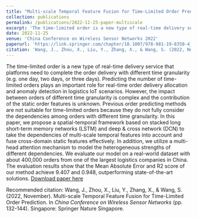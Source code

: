 ```yaml
---
title: "Multi-scale Temporal Feature Fusion for Time-Limited Order Prediction"
collection: publications
permalink: /publications/2022-11-25-paper-multiscale
excerpt: 'The time-limited order is a new type of real-time delivery service that platforms need to complete the order delivery with different time granularity (e.g. one day, two days, or three days). Predicting the number of time-limited orders plays an important role for real-time order delivery allocation and anomaly detection in logistics IoT scenarios. However, the impact between orders of different time granularity is complex and the contribution of the static order features is unknown. Previous order predicting methods are not suitable for time-limited orders because they do not fully consider the dependencies among orders with different time granularity. In this paper, we propose a spatial-temporal framework based on stacked long short-term memory networks (LSTM) and deep & cross network (DCN) to take the dependencies of multi-scale temporal features into account and fuse cross-domain static features effectively. In addition, we utilize a multi-head attention mechanism to model the heterogeneous strengths of different dependencies. We evaluate our model on a real-world dataset with about 400,000 orders from one of the largest logistics companies in China. The evaluation results show that the Mean Absolute Error and R2 score of our method achieve 9.407 and 0.948, outperforming state-of-the-art solutions.'
date: 2022-11-25
venue: 'China Conference on Wireless Sensor Networks 2022'
paperurl: 'https://link.springer.com/chapter/10.1007/978-981-19-8350-4_11'
citation: 'Wang, J., Zhou, X., Liu, Y., Zhang, X., & Wang, S. (2022, November). Multi-scale Temporal Feature Fusion for Time-Limited Order Prediction. In China Conference on Wireless Sensor Networks (pp. 132-144). Singapore: Springer Nature Singapore.'
---
```

The time-limited order is a new type of real-time delivery service that platforms need to complete the order delivery with different time granularity (e.g. one day, two days, or three days). Predicting the number of time-limited orders plays an important role for real-time order delivery allocation and anomaly detection in logistics IoT scenarios. However, the impact between orders of different time granularity is complex and the contribution of the static order features is unknown. Previous order predicting methods are not suitable for time-limited orders because they do not fully consider the dependencies among orders with different time granularity. In this paper, we propose a spatial-temporal framework based on stacked long short-term memory networks (LSTM) and deep & cross network (DCN) to take the dependencies of multi-scale temporal features into account and fuse cross-domain static features effectively. In addition, we utilize a multi-head attention mechanism to model the heterogeneous strengths of different dependencies. We evaluate our model on a real-world dataset with about 400,000 orders from one of the largest logistics companies in China. The evaluation results show that the Mean Absolute Error and R2 score of our method achieve 9.407 and 0.948, outperforming state-of-the-art solutions.
[Download paper here](https://link.springer.com/chapter/10.1007/978-981-19-8350-4_11)

Recommended citation: Wang, J., Zhou, X., Liu, Y., Zhang, X., & Wang, S. (2022, November). Multi-scale Temporal Feature Fusion for Time-Limited Order Prediction. In <i>China Conference on Wireless Sensor Networks</i> (pp. 132-144). Singapore: Springer Nature Singapore.